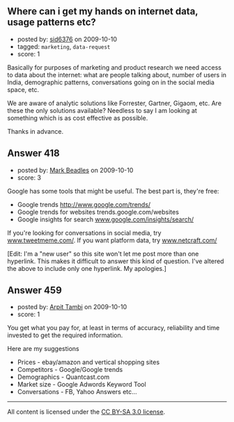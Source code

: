 ## Where can i get my hands on internet data, usage patterns etc?

- posted by: [sid6376](https://stackexchange.com/users/-1/237-sid6376) on 2009-10-10
- tagged: `marketing`, `data-request`
- score: 1

Basically for purposes of marketing and product research we need access to data about the internet: what are people talking about, number of users in India, demographic patterns, conversations going on in the social media space, etc. 

We are aware of analytic solutions like Forrester, Gartner, Gigaom, etc. Are these the only solutions available? Needless to say I am looking at something which is as cost effective as possible.

Thanks in advance.


## Answer 418

- posted by: [Mark Beadles](https://stackexchange.com/users/-1/296-mark-beadles) on 2009-10-10
- score: 3

Google has some tools that might be useful. The best part is, they're free:

 - Google trends http://www.google.com/trends/
 - Google trends for websites trends.google.com/websites
 - Google insights for search www.google.com/insights/search/

If you're looking for conversations in social media, try www.tweetmeme.com/. 
If you want platform data, try www.netcraft.com/

[Edit: I'm a "new user" so this site won't let me post more than one hyperlink. This makes it difficult to answer this kind of question. I've altered the above to include only one hyperlink. My apologies.]







## Answer 459

- posted by: [Arpit Tambi](https://stackexchange.com/users/-1/309-arpit-tambi) on 2009-10-10
- score: 1

You get what you pay for, at least in terms of accuracy, reliability and time invested to get the required information. 

Here are my suggestions

 - Prices - ebay/amazon and vertical shopping sites
 - Competitors - Google/Google trends
 - Demographics - Quantcast.com
 - Market size - Google Adwords Keyword Tool
 - Conversations - FB, Yahoo Answers etc...



---

All content is licensed under the [CC BY-SA 3.0 license](https://creativecommons.org/licenses/by-sa/3.0/).

